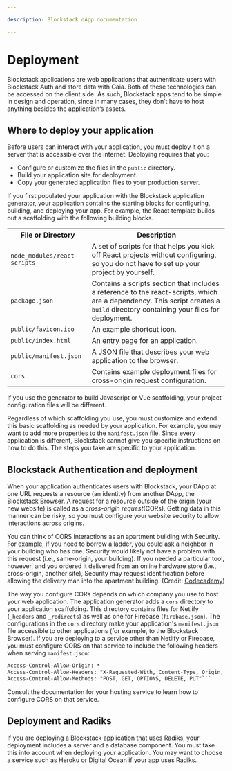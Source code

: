 ```yaml
---

description: Blockstack dApp documentation

---
```

# Deployment
Blockstack applications are web applications that authenticate users with Blockstack Auth and store data with Gaia. Both of these technologies can be accessed on the client side.  As such, Blockstack apps tend to be simple in design and operation, since in many cases, they don’t have to host anything besides the application’s assets.

 ## Where to deploy your application

Before users can interact with your application, you must deploy it on a server that is accessible over the internet. Deploying requires that you:

* Configure or customize the files in the `public` directory.
* Build your application site for deployment.
* Copy your generated application files to your production server.

If you first populated your application with the Blockstack application generator, your application contains the starting blocks for configuring, building, and deploying your app. For example, the React template builds out a scaffolding with the following building blocks.

<table class="uk-table">
  <tr>
    <th>File or Directory</th>
    <th>Description</th>
  </tr>
  <tr>
    <td><code>node_modules/react-scripts</code></td>
    <td>A set of scripts for that helps you kick off React projects without configuring, so you do not have to set up your project by yourself.</td>
  </tr>
  <tr>
    <td><code>package.json</code></td>
    <td>Contains a scripts section that includes a reference to the react-scripts, which are a dependency. This script creates a <code>build</code> directory containing your files for deployment.</td>
  </tr>
  <tr>
    <td><code>public/favicon.ico</code></td>
    <td>An example shortcut icon.</td>
  </tr>
  <tr>
    <td><code>public/index.html</code></td>
    <td>An entry page for an application.</td>
  </tr>
  <tr>
    <td><code>public/manifest.json</code></td>
    <td>A JSON file that describes your web application to the browser.&nbsp;&nbsp;</td>
  </tr>
  <tr>
    <td><code>cors</code></td>
    <td>Contains example deployment files for cross-origin request configuration.</td>
  </tr>
</table>

If you use the generator to build Javascript or Vue scaffolding, your project configuration files will be different.

Regardless of which scaffolding you use, you must customize and extend this basic scaffolding as needed by your application. For example, you may want to add more properties to the `manifest.json` file. Since every application is different, Blockstack cannot give you specific instructions on how to do this. The steps you take are specific to your application.

## Blockstack Authentication and deployment

When your application authenticates users with Blockstack, your DApp at one URL requests a resource (an identity) from another DApp, the Blockstack Browser. A request for a resource outside of the origin (your new website) is called as a _cross-origin request_(CORs). Getting data in this manner can be risky, so you must configure your website security to allow interactions across origins.

You can think of CORS interactions as an apartment building with Security. For example, if you need to borrow a ladder, you could ask a neighbor in your building who has one. Security would likely not have a problem with this request (i.e., same-origin, your building). If you needed a particular tool, however, and you ordered it delivered from an online hardware store (i.e., cross-origin, another site), Security may request identification before allowing the delivery man into the apartment building. (Credit: [Codecademy](https://www.codecademy.com/articles/what-is-cors))

The way you configure CORs depends on which company you use to host your web application.  The application generator adds a `cors` directory to your application scaffolding. This directory contains files for Netlify (`_headers` and `_redirects`) as well as one for Firebase (`firebase.json`).  The configurations in the `cors` directory make your application's `manifest.json` file accessible to other applications (for example, to the Blockstack Browser). If you are deploying to a service other than Netlify or Firebase, you must configure CORS on that service to include the following headers when serving `manifest.json`:

```html
Access-Control-Allow-Origin: *
Access-Control-Allow-Headers: "X-Requested-With, Content-Type, Origin, Authorization, Accept, Client-Security-Token, Accept-Encoding"
Access-Control-Allow-Methods: "POST, GET, OPTIONS, DELETE, PUT"```
```

Consult the documentation for your hosting service to learn how to configure CORS on that service.

## Deployment and Radiks

If you are deploying a Blockstack application that uses Radiks, your deployment includes a server and a database component. You must take this into account when deploying your application. You may want to choose a service such as Heroku or Digital Ocean if your app uses Radiks.
